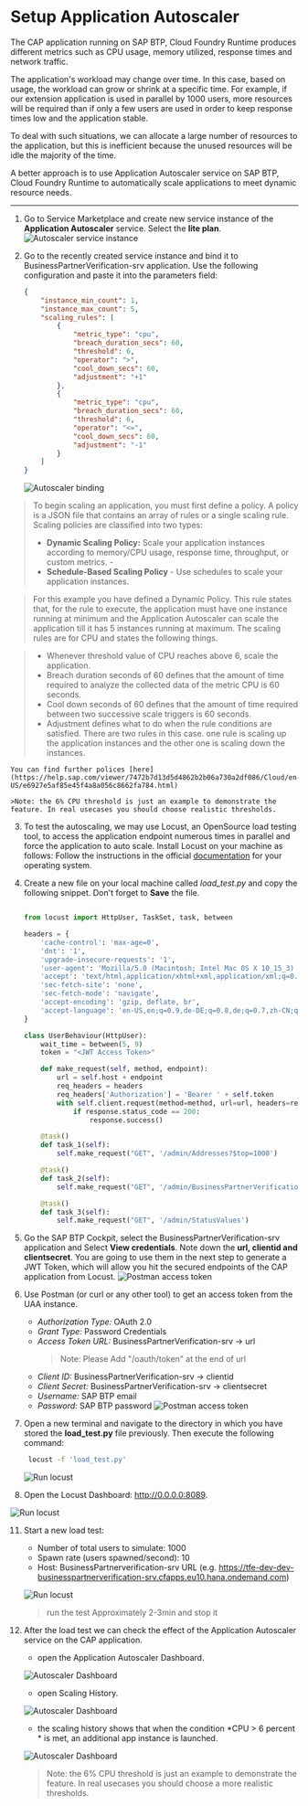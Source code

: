 # Setup Application Autoscaler

The CAP application running on SAP BTP, Cloud Foundry Runtime produces different metrics such as CPU usage, memory utilized, response times and network traffic.

The application's workload may change over time. In this case, based on usage, the workload can grow or shrink at a specific time. For example, if our extension application is used in parallel by 1000 users, more resources will be required than if only a few users are used in order to keep response times low and the application stable.

To deal with such situations, we can allocate a large number of resources to the application, but this is inefficient because the unused resources will be idle the majority of the time.

A better approach is to use Application Autoscaler service on SAP BTP, Cloud Foundry Runtime to automatically scale applications to meet dynamic resource needs.

---

1. Go to Service Marketplace and create new service instance of the **Application Autoscaler** service. Select the **lite plan**.
   ![Autoscaler service instance](images/as05.png)
   
   
2. Go to the recently created service instance and bind it to BusinessPartnerVerification-srv application. Use the following configuration and paste it into the parameters field: 

    ```json
    {
        "instance_min_count": 1,
        "instance_max_count": 5,
        "scaling_rules": [
            {
                "metric_type": "cpu",
                "breach_duration_secs": 60,
                "threshold": 6,
                "operator": ">",
                "cool_down_secs": 60,
                "adjustment": "+1"
            },
            {
                "metric_type": "cpu",
                "breach_duration_secs": 60,
                "threshold": 6,
                "operator": "<=",
                "cool_down_secs": 60,
                "adjustment": "-1"
            }
        ]
    }
    ```
  
   ![Autoscaler binding](images/as06.png)

> To begin scaling an application, you must first define a policy. A policy is a JSON file that contains an array of rules or a single scaling rule. Scaling policies are classified into two types: 
> - **Dynamic Scaling Policy:** Scale your application instances according to memory/CPU usage, response time, throughput, or custom metrics. -
> - **Schedule-Based Scaling Policy** - Use schedules to scale your application instances.

> For this example you have defined a Dynamic Policy. This rule states that, for the rule to execute, the application must have one instance running at minimum and the Application Autoscaler can scale the application till it has 5 instances running at maximum. The scaling rules are for CPU and states the following things.

> - Whenever threshold value of CPU reaches above 6, scale the application.
> - Breach duration seconds of 60 defines that the amount of time required to analyze the collected data of the metric CPU is 60 seconds.
> - Cool down seconds of 60 defines that the amount of time required between two successive scale triggers is 60 seconds.
> - Adjustment defines what to do when the rule conditions are satisfied. There are two rules in this case. one rule is scaling up the application instances and the other one is scaling down the instances.

    You can find further polices [here](https://help.sap.com/viewer/7472b7d13d5d4862b2b06a730a2df086/Cloud/en-US/e6927e5af85e45f4a8a056c8662fa784.html)

    >Note: the 6% CPU threshold is just an example to demonstrate the feature. In real usecases you should choose realistic thresholds.

3. To test the autoscaling, we may use Locust, an OpenSource load testing tool, to access the application endpoint numerous times in parallel and force the application to auto scale. Install Locust on your machine as follows: Follow the instructions in the official [documentation](https://docs.locust.io/en/stable/installation.html) for your operating system.
   
4. Create a new file on your local machine called *load_test.py* and copy the following snippet. Don't forget to **Save** the file.
   
    ```py

    from locust import HttpUser, TaskSet, task, between

    headers = {
        'cache-control': 'max-age=0',
        'dnt': '1',
        'upgrade-insecure-requests': '1',
        'user-agent': 'Mozilla/5.0 (Macintosh; Intel Mac OS X 10_15_3) AppleWebKit/537.36 (KHTML, like Gecko) Chrome/79.0.3945.130 Safari/537.36',
        'accept': 'text/html,application/xhtml+xml,application/xml;q=0.9,image/webp,image/apng,*/*;q=0.8,application/signed-exchange;v=b3;q=0.9',
        'sec-fetch-site': 'none',
        'sec-fetch-mode': 'navigate',
        'accept-encoding': 'gzip, deflate, br',
        'accept-language': 'en-US,en;q=0.9,de-DE;q=0.8,de;q=0.7,zh-CN;q=0.6,zh;q=0.5',
    }

    class UserBehaviour(HttpUser):
        wait_time = between(5, 9)
        token = "<JWT Access Token>"

        def make_request(self, method, endpoint):
            url = self.host + endpoint
            req_headers = headers
            req_headers['Authorization'] = 'Bearer ' + self.token
            with self.client.request(method=method, url=url, headers=req_headers, catch_response=True) as response:
                if response.status_code == 200:
                    response.success()

        @task()
        def task_1(self):
            self.make_request("GET", '/admin/Addresses?$top=1000')

        @task()
        def task_2(self):
            self.make_request("GET", '/admin/BusinessPartnerVerification?$top=1000')

        @task()
        def task_3(self):
            self.make_request("GET", '/admin/StatusValues')


    ```

7. Go the SAP BTP Cockpit, select the BusinessPartnerVerification-srv application and Select **View credentials**. Note down the **url, clientid and clientsecret**. You are going to use them in the next step to generate a JWT Token, which will allow you hit the secured endpoints of the CAP application from Locust. 
   ![Postman access token](images/as10.png)

8. Use Postman (or curl or any other tool) to get an access token from the UAA instance.
   
   - *Authorization Type:* OAuth 2.0
   - *Grant Type:* Password Credentials
   - *Access Token URL:* BusinessPartnerVerification-srv -> url
     > Note: Please Add "/oauth/token" at the end of url
   - *Client ID:* BusinessPartnerVerification-srv -> clientid
   - *Client Secret:* BusinessPartnerVerification-srv -> clientsecret
   - *Username:* SAP BTP email
   - *Password:* SAP BTP password
   ![Postman access token](images/as01.png)

8. Open a new terminal and navigate to the directory in which you have stored the **load_test.py** file previously. Then execute the following command:

    ```bash
     locust -f 'load_test.py'
    ```
    
    ![Run locust](images/as02.png)

9.  Open the Locust Dashboard: <http://0.0.0.0:8089>.

   ![Run locust](images/as03.png)

11. Start a new load test:
    - Number of total users to simulate: 1000
    - Spawn rate (users spawned/second): 10
    - Host: BusinessPartnerverification-srv URL (e.g. https://tfe-dev-dev-businesspartnerverification-srv.cfapps.eu10.hana.ondemand.com)

    ![Run locust](images/as04.png)
    > run the test Approximately 2-3min and stop it

12. After the load test we can check the effect of the Application Autoscaler service on the CAP application. 
    
    - open the Application Autoscaler Dashboard.
    
     ![Autoscaler Dashboard](images/as07.png)

    - open Scaling History.
    
     ![Autoscaler Dashboard](images/as08.png)

    - the scaling history shows that when the condition *CPU > 6 percent * is met, an additional app instance is launched.
    
     ![Autoscaler Dashboard](images/as09.png)

      >Note: the 6% CPU threshold is just an example to demonstrate the feature. In real usecases you should choose a more realistic thresholds.
